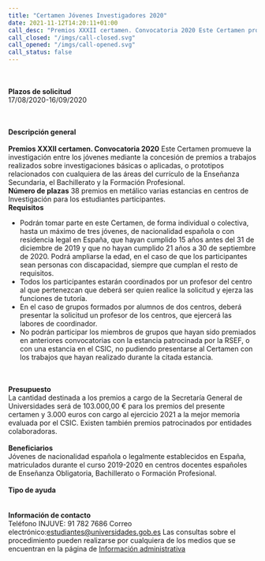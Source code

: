 ```yaml
---
title: "Certamen Jóvenes Investigadores 2020"
date: 2021-11-12T14:20:11+01:00
call_desc: "Premios XXXII certamen. Convocatoria 2020 Este Certamen promueve la investigación entre los jóvenes ..."
call_closed: "/imgs/call-closed.svg"
call_opened: "/imgs/call-opened.svg"
call_status: false
---
```

<br><br><b>Plazos de solicitud</b><br>
17/08/2020-16/09/2020

<br><br><b>Descripción general</b><br>
<br><strong>Premios XXXII certamen. Convocatoria 2020</strong> 
Este Certamen promueve la investigación entre los jóvenes mediante la concesión de premios a trabajos realizados sobre investigaciones básicas o aplicadas, o prototipos relacionados con cualquiera de las áreas del currículo de la Enseñanza Secundaria, el Bachillerato y la Formación Profesional.
<br><strong>Número de plazas</strong>
38 premios en metálico varias estancias en centros de Investigación para los estudiantes participantes.
<br><strong>Requisitos</strong>
<ul>
<li>Podrán tomar parte en este Certamen, de forma individual o colectiva, hasta un máximo de tres jóvenes, de nacionalidad española o con residencia legal en España, que hayan cumplido 15 años antes del 31 de diciembre de 2019 y que no hayan cumplido 21 años a 30 de septiembre de 2020. Podrá ampliarse la edad, en el caso de que los participantes sean personas con discapacidad, siempre que cumplan el resto de requisitos.</li>
<li>Todos los participantes estarán coordinados por un profesor del centro al que pertenezcan que deberá ser quien realice la solicitud y ejerza las funciones de tutoría.</li>
<li>En el caso de grupos formados por alumnos de dos centros, deberá presentar la solicitud un profesor de los centros, que ejercerá las labores de coordinador.</li>
<li>No podrán participar los miembros de grupos que hayan sido premiados en anteriores convocatorias con la estancia patrocinada por la RSEF, o con una estancia en el CSIC, no pudiendo presentarse al Certamen con los trabajos que hayan realizado durante la citada estancia.</li>
</ul>
<br><br><b>Presupuesto</b><br> 
La cantidad destinada a los premios a cargo de la Secretaría General de Universidades será de 103.000,00 € para los premios del presente certamen y 3.000 euros con cargo al ejercicio 2021 a la mejor memoria evaluada por el CSIC. Existen también premios patrocinados por entidades colaboradoras.
<br><br><b>Beneficiarios</b><br> 
Jóvenes de nacionalidad española o legalmente establecidos en España, matriculados durante el curso 2019-2020 en centros docentes españoles de Enseñanza Obligatoria, Bachillerato o Formación Profesional.
<br><br><b>Tipo de ayuda</b><br> 
<br><br><b>Información de contacto</b><br> 
Teléfono INJUVE: 91 782 7686
Correo electrónico:<a href="mailto:estudiantes@universidades.gob.es">estudiantes@universidades.gob.es</a>
Las consultas sobre el procedimiento pueden realizarse por cualquiera de los medios que se encuentran en la página de <a title="Información administrativa" href="http://www.educacionyfp.gob.es/va/servicios-al-ciudadano/informacion-administrativa.html">Información administrativa</a>


